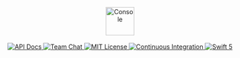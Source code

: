 <p align="center">
    <img src="https://user-images.githubusercontent.com/1342803/36577130-48a9046c-1823-11e8-8ca6-36cc7b9a6ac4.png" height="64" alt="Console">
    <br>
    <br>
    <a href="https://api.vapor.codes/console/master/ConsoleKit/index.html">
        <img src="http://img.shields.io/badge/api-docs-2196f3.svg" alt="API Docs">
    </a>
    <a href="http://vapor.team">
        <img src="https://img.shields.io/discord/431917998102675485.svg" alt="Team Chat">
    </a>
    <a href="LICENSE">
        <img src="http://img.shields.io/badge/license-MIT-brightgreen.svg" alt="MIT License">
    </a>
    <a href="https://circleci.com/gh/vapor/console">
        <img src="https://circleci.com/gh/vapor/console-kit.svg?style=shield" alt="Continuous Integration">
    </a>
    <a href="https://swift.org">
        <img src="http://img.shields.io/badge/swift-5.0-brightgreen.svg" alt="Swift 5">
    </a>
</p>
